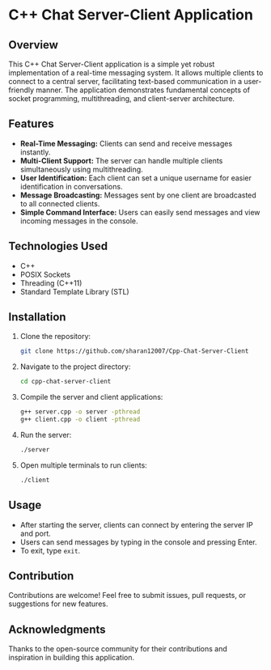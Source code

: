 # C++ Chat Server-Client Application

## Overview
This C++ Chat Server-Client application is a simple yet robust implementation of a real-time messaging system. It allows multiple clients to connect to a central server, facilitating text-based communication in a user-friendly manner. The application demonstrates fundamental concepts of socket programming, multithreading, and client-server architecture.

## Features
- **Real-Time Messaging:** Clients can send and receive messages instantly.
- **Multi-Client Support:** The server can handle multiple clients simultaneously using multithreading.
- **User Identification:** Each client can set a unique username for easier identification in conversations.
- **Message Broadcasting:** Messages sent by one client are broadcasted to all connected clients.
- **Simple Command Interface:** Users can easily send messages and view incoming messages in the console.

## Technologies Used
- C++
- POSIX Sockets
- Threading (C++11)
- Standard Template Library (STL)

## Installation
1. Clone the repository:
   ```bash
   git clone https://github.com/sharan12007/Cpp-Chat-Server-Client
   ```
2. Navigate to the project directory:
   ```bash
   cd cpp-chat-server-client
   ```
3. Compile the server and client applications:
   ```bash
   g++ server.cpp -o server -pthread
   g++ client.cpp -o client -pthread
   ```
4. Run the server:
   ```bash
   ./server
   ```
5. Open multiple terminals to run clients:
   ```bash
   ./client
   ```

## Usage
- After starting the server, clients can connect by entering the server IP and port.
- Users can send messages by typing in the console and pressing Enter.
- To exit, type `exit`.

## Contribution
Contributions are welcome! Feel free to submit issues, pull requests, or suggestions for new features.

## Acknowledgments
Thanks to the open-source community for their contributions and inspiration in building this application.
